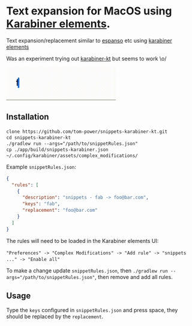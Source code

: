 # Text expansion for MacOS using [Karabiner elements](https://karabiner-elements.pqrs.org/).

Text expansion/replacement similar to [espanso](https://espanso.org/) etc using [karabiner elements](https://karabiner-elements.pqrs.org/)

Was an experiment trying out [karabiner-kt](https://github.com/kaushikgopal/karabiner-kt) but seems to work \o/

![demo](https://github.com/tom-power/snippets-karabiner-kt/blob/main/assets/demo.gif)

## Installation

```shell
clone https://github.com/tom-power/snippets-karabiner-kt.git
cd snippets-karabiner-kt
./gradlew run --args="/path/to/snippetRules.json"
cp ./app/build/snippets-karabiner.json ~/.config/karabiner/assets/complex_modifications/
```

Example `snippetRules.json`:

```json
{
  "rules": [
    {
      "description": "snippets - fab -> foo@bar.com",
      "keys": "fab",
      "replacement": "foo@bar.com"
    }
  ]
}
```

The rules will need to be loaded in the Karabiner elements UI:

```"Preferences" -> "Complex Modifications" -> "Add rule" -> "snippets ..." -> "Enable all"```

To make a change update `snippetRules.json`, then `./gradlew run --args="/path/to/snippetRules.json"`, then remove and add all rules.

## Usage

Type the `keys` configured in `snippetRules.json` and press space, they should be replaced by the `replacement`.